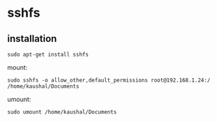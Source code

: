 # sshfs

## installation

	sudo apt-get install sshfs

mount:

	sudo sshfs -o allow_other,default_permissions root@192.168.1.24:/ /home/kaushal/Documents
umount:

	sudo umount /home/kaushal/Documents
